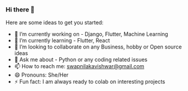 ### Hi there 👋

<!-- **swap-stack/swap-stack** is a ✨ _special_ ✨ repository because its `README.md` (this file) appears on your GitHub profile.
 -->
Here are some ideas to get you started:

- 🔭 I’m currently working on - Django, Flutter, Machine Learning
- 🌱 I’m currently learning - Flutter, React
- 👯 I’m looking to collaborate on any Business, hobby or Open source ideas 
- 💬 Ask me about - Python or any coding related issues
- 📫 How to reach me: swapnilakavishwar@gmail.com
- 😄 Pronouns: She/Her
- ⚡ Fun fact: I am always ready to colab on interesting projects
